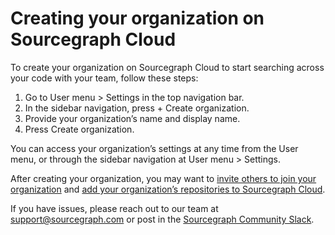 # Creating your organization on Sourcegraph Cloud

To create your organization on Sourcegraph Cloud to start searching across your code with your team, follow these steps:

1. Go to User menu > Settings in the top navigation bar.
2. In the sidebar navigation, press + Create organization.
3. Provide your organization’s name and display name.
4. Press Create organization.

You can access your organization’s settings at any time from the User menu, or through the sidebar navigation at User menu > Settings.

After creating your organization, you may want to [invite others to join your organization](./inviting_users_to_org_on_sourcegraph_cloud.md) and [add your organization’s repositories to Sourcegraph Cloud](./adding_your_org_repos_to_cloud.md).

If you have issues, please reach out to our team at [support@sourcegraph.com](mailto:support@sourcegraph.com) or post in the [Sourcegraph Community Slack](http://srcgr.ph/join-community-space).
